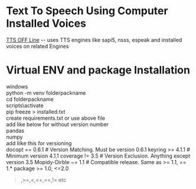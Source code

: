 # Text To Speech Using Computer Installed Voices
[TTS OFF Line](https://github.com/nateshmbhat/pyttsx3) -- uses TTS engines like sapi5, nsss, espeak and installed voices on related Engines

# Virtual ENV and package Installation
windows <br/>
python -m venv folderpackname<br/>
cd folderpackname<br/>
scripts\activate<br/>
pip freeze > installed.txt<br/>
create requirements.txt or use above file<br/> 
add like below for without version number<br/>
pandas<br/>
numpy<br/>
add liike this for versioning<br/>
docopt == 0.6.1             # Version Matching. Must be version 0.6.1
keyring >= 4.1.1            # Minimum version 4.1.1
coverage != 3.5             # Version Exclusion. Anything except version 3.5
Mopidy-Dirble ~= 1.1        # Compatible release. Same as >= 1.1, == 1.*
package >= 1.0, <=2.0 
>,>=,<,<=,==,!= etc

